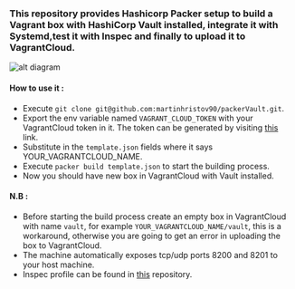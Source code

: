 ### This repository provides Hashicorp Packer setup to build a Vagrant box with HashiCorp Vault installed, integrate it with Systemd,test it with Inspec and finally to upload it to VagrantCloud.

![alt diagram](https://www.lucidchart.com/publicSegments/view/c13deabe-dc2d-46aa-b712-089a221f3ec9/image.png)

#### How to use it :

- Execute `git clone git@github.com:martinhristov90/packerVault.git`.
- Export the env variable named `VAGRANT_CLOUD_TOKEN` with your VagrantCloud token in it. The token can be generated by visiting [this](https://app.vagrantup.com/settings/security) link.
- Substitute in the `template.json` fields where it says YOUR_VAGRANTCLOUD_NAME.
- Execute `packer build template.json` to start the building process.
- Now you should have new box in VagrantCloud with Vault installed.


#### N.B : 
- Before starting the build process create an empty box in VagrantCloud with name `vault`, for example `YOUR_VAGRANTCLOUD_NAME/vault`, this is a workaround, otherwise you are going to get an error in uploading the box to VagrantCloud.
- The machine automatically exposes tcp/udp ports 8200 and 8201 to your host machine.
- Inspec profile can be found in [this](https://github.com/martinhristov90/inspecVault) repository.
